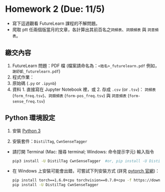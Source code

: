 # Homework 2 (Due: 11/5)

- 寫下這週觀看 FutureLearn 課程的不解問題。
- 爬取 ptt 任兩個版當月的文章，各計算出其前百名之`詞頻表`、`詞類頻表` 與 `詞意頻表`。


## 繳交內容

1. FutureLearn 問題：PDF 檔 (檔案請命名為：`<姓名>_futurelearn.pdf` 例如，`謝舒凱_futurelearn.pdf`)
2. 程式作業：
  1. 原始碼 (`.py` or `.ipynb`)
  2. 資料
    1. 直接寫在 Jupyter Notebook 裡，或
    2. 存成 `.csv` (or `.tsv`)： `詞頻表` (`form_freq.tsv`)、`詞類頻表` (`form-pos_freq.tsv`) 與 `詞意頻表` (`form-sense_freq.tsv`)



## Python 環境設定

1. 安裝 [Python 3](https://www.python.org/downloads/)

2. 安裝套件：`DistilTag`, `CwnSenseTagger`

  - 請打開 Terminal (Mac: 搜尋 terminal; Windows: 命令提示字元) 輸入指令

    ```bash
    pip3 install -U DistilTag CwnSenseTagger  #or, pip install -U DistilTag CwnSenseTagger
    ```
  
  - 在 Windows 上安裝可能會出錯，可嘗試下列安裝方式 (詳見 [pytorch 官網](https://pytorch.org/get-started/locally/))：
    
    ```bash
    pip install torch==1.6.0+cpu torchvision==0.7.0+cpu -f https://download.pytorch.org/whl/torch_stable.html
    pip install -U DistilTag CwnSenseTagger
    ```
